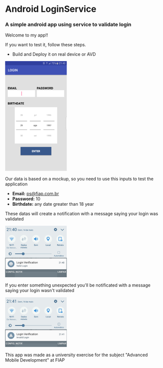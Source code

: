 # Android LoginService
### A simple android app using service to validate login

Welcome to my app!!

If you want to test it, follow these steps.

- Build and Deploy it on real device or AVD

<img algin="center" src="images/first-screen.png" width="200" alt="First Screen">

Our data is based on a mockup, so you need to use this inputs to test the application

- **Email:** ps@fiap.com.br
- **Password:** 10
- **Birthdate:** any date greater than 18 year

These datas will create a notification with a message saying your login was validated

<img algin="center" src="images/valid-notification.jpg" width="200" alt="Valid Notification">

If you enter something unexpected you'll be notificated with a message saying your login wasn't validated

<img algin="center" src="images/invalid-notification.jpg" width="200" alt="Invalid Notification">

This app was made as a university exercise for the subject "Advanced Mobile Development" at FIAP
